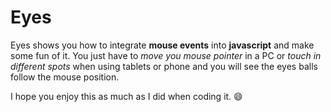 # Eyes
Eyes shows you how to integrate **mouse events** into **javascript** and make some fun of it. You just have to *move you mouse pointer* in a PC or *touch in different spots* when using tablets or phone and you will see the eyes balls follow the mouse position.

I hope you enjoy this as much as I did when coding it. :smile:
